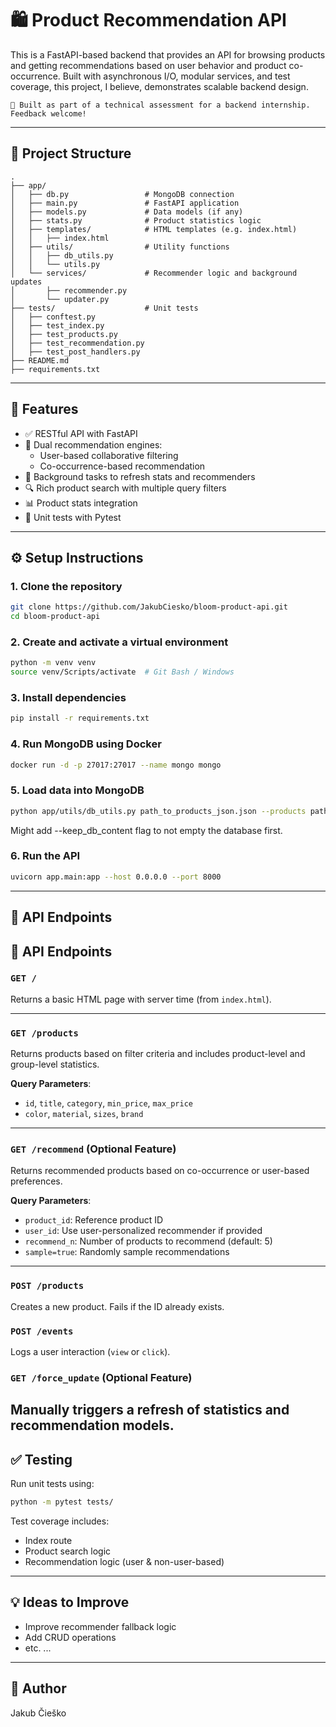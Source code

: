 # 🛍️ Product Recommendation API

This is a FastAPI-based backend that provides an API for browsing products and getting recommendations based on user behavior and product co-occurrence. Built with asynchronous I/O, modular services, and test coverage, this project, I believe, demonstrates scalable backend design.

    🧪 Built as part of a technical assessment for a backend internship. Feedback welcome!

---

## 📁 Project Structure

```
.
├── app/
│   ├── db.py                 # MongoDB connection
│   ├── main.py               # FastAPI application
│   ├── models.py             # Data models (if any)
│   ├── stats.py              # Product statistics logic
│   ├── templates/            # HTML templates (e.g. index.html)
│   │   ├── index.html
│   ├── utils/                # Utility functions
│   │   ├── db_utils.py
│   │   └── utils.py
│   └── services/             # Recommender logic and background updates
│       ├── recommender.py
│       └── updater.py
├── tests/                    # Unit tests
│   ├── conftest.py
│   ├── test_index.py
│   ├── test_products.py
│   ├── test_recommendation.py
│   ├── test_post_handlers.py
├── README.md
├── requirements.txt
```

---

## 🚀 Features

- ✅ RESTful API with FastAPI
- 🧠 Dual recommendation engines:
  - User-based collaborative filtering
  - Co-occurrence-based recommendation
- 🔁 Background tasks to refresh stats and recommenders
- 🔍 Rich product search with multiple query filters
- 📊 Product stats integration
- 🧪 Unit tests with Pytest

---

## ⚙️ Setup Instructions

### 1. Clone the repository

```bash
git clone https://github.com/JakubCiesko/bloom-product-api.git
cd bloom-product-api
```

### 2. Create and activate a virtual environment

```bash
python -m venv venv
source venv/Scripts/activate  # Git Bash / Windows
```

### 3. Install dependencies

```bash
pip install -r requirements.txt
```

### 4. Run MongoDB using Docker

```bash
docker run -d -p 27017:27017 --name mongo mongo
```

### 5. Load data into MongoDB

```bash
python app/utils/db_utils.py path_to_products_json.json --products path_to_events_json.json --events
```
Might add --keep_db_content flag to not empty the database first.

### 6. Run the API

```bash
uvicorn app.main:app --host 0.0.0.0 --port 8000
```

---

## 📡 API Endpoints
📡 API Endpoints
----------------

### `GET /`
Returns a basic HTML page with server time (from `index.html`).

---

### `GET /products`
Returns products based on filter criteria and includes product-level and group-level statistics.

**Query Parameters**:
- `id`, `title`, `category`, `min_price`, `max_price`
- `color`, `material`, `sizes`, `brand`

---

### `GET /recommend` (Optional Feature)
Returns recommended products based on co-occurrence or user-based preferences.

**Query Parameters**:
- `product_id`: Reference product ID
- `user_id`: Use user-personalized recommender if provided
- `recommend_n`: Number of products to recommend (default: 5)
- `sample=true`: Randomly sample recommendations

---

### `POST /products`
Creates a new product. Fails if the ID already exists.

### `POST /events`
Logs a user interaction (`view` or `click`).

### `GET /force_update` (Optional Feature)
Manually triggers a refresh of statistics and recommendation models.
---

## ✅ Testing

Run unit tests using:

```bash
python -m pytest tests/
```

Test coverage includes:
- Index route
- Product search logic
- Recommendation logic (user & non-user-based)

---

## 💡 Ideas to Improve

- Improve recommender fallback logic
- Add CRUD operations
- etc.
...
---

## 🧑 Author
Jakub Čieško


